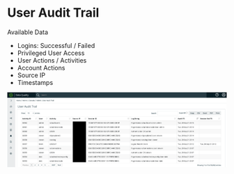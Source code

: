 # User Audit Trail

Available Data

* Logins: Successful / Failed
* Privileged User Access
* User Actions / Activities
* Account Actions
* Source IP
* Timestamps

![](<../.gitbook/assets/image (6).png>)
